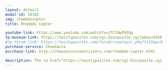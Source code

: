 ```yaml
---
layout: default
modal-id: 10102
img: rhombdocopter
title: Rhombdo Copter

youtube-link: https://www.youtube.com/watch?v=JTC7OwP9IQg
tp-museum-link: https://twistypuzzles.com/cgi-bin/puzzle.cgi?pkey=8450
#tp-forum-link: https://twistypuzzles.com/forum/viewtopic.php?f=15&p=395369
purchase-service: Chewbacca
purchase-link: http://chewiescustomstickers.com/rhombdo-copter.html

description: The <a href="https://twistypuzzles.com/cgi-bin/puzzle.cgi?pkey=8450" target="_blank">Rhombdo Copter</a> is similar to the <a href="http://twistypuzzles.com/cgi-bin/puzzle.cgi?pkey=1574" target="_blank">Curvy Copter</a>, but with the concept applied to the <a href="https://en.wikipedia.org/wiki/Rhombic_dodecahedron" target="_blank">rhombic dodecahedron</a>. It is exactly the same as the <a href="https://twistypuzzles.com/cgi-bin/puzzle.cgi?pkey=1525" target="_blank">Rhombdo Copter Plus</a> with some pieces fused together, so it is a simpler puzzle.
---
```

